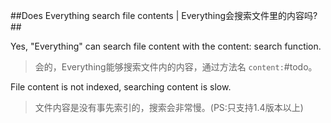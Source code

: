 ##Does Everything search file contents | Everything会搜索文件里的内容吗?##

Yes, "Everything" can search file content with the content: search function.

> 会的，Everything能够搜索文件内的内容，通过方法名 `content:`#todo。

File content is not indexed, searching content is slow.

> 文件内容是没有事先索引的，搜索会非常慢。(PS:只支持1.4版本以上)